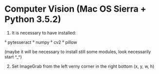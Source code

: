 # Computer Vision (Mac OS Sierra + Python 3.5.2)

1) It is necessary to have installed:

 ° pytesseract
 ° numpy
 ° cv2
 ° pillow
  
(maybe it will be necessary to install still some modules, look necessarily start ^_^)

2) Set ImageGrab from the left verny corner in the right bottom (x, y, w, h)

